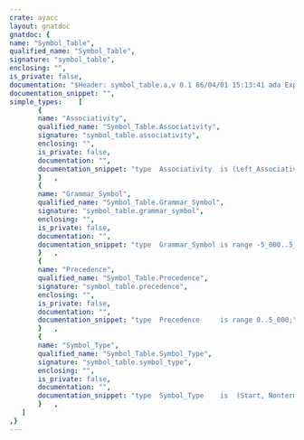 ```yaml
---
crate: ayacc
layout: gnatdoc
gnatdoc: {
name: "Symbol_Table",
qualified_name: "Symbol_Table",
signature: "symbol_table",
enclosing: "",
is_private: false,
documentation: "$Header: symbol_table.a,v 0.1 86/04/01 15:13:41 ada Exp $ \n$Log:	symbol_table.a,v $\nRevision 0.1  86/04/01  15:13:41  ada\n This version fixes some minor bugs with empty grammars \n and $$ expansion. It also uses vads5.1b enhancements \n such as pragma inline. \n\n\nRevision 0.0  86/02/19  18:47:05  ada\n\nThese files comprise the initial version of Ayacc\ndesigned and implemented by David Taback and Deepak Tolani.\nAyacc has been compiled and tested under the Verdix Ada compiler\nversion 4.06 on a vax 11/750 running Unix 4.2BSD.\n ",
documentation_snippet: "",
simple_types:    [
       {
       name: "Associativity",
       qualified_name: "Symbol_Table.Associativity",
       signature: "symbol_table.associativity",
       enclosing: "",
       is_private: false,
       documentation: "",
       documentation_snippet: "type  Associativity  is (Left_Associative, Right_Associative, \n                         Nonassociative, Undefined);",
       }   ,
       {
       name: "Grammar_Symbol",
       qualified_name: "Symbol_Table.Grammar_Symbol",
       signature: "symbol_table.grammar_symbol",
       enclosing: "",
       is_private: false,
       documentation: "",
       documentation_snippet: "type  Grammar_Symbol is range -5_000..5_000;",
       }   ,
       {
       name: "Precedence",
       qualified_name: "Symbol_Table.Precedence",
       signature: "symbol_table.precedence",
       enclosing: "",
       is_private: false,
       documentation: "",
       documentation_snippet: "type  Precedence     is range 0..5_000;",
       }   ,
       {
       name: "Symbol_Type",
       qualified_name: "Symbol_Table.Symbol_Type",
       signature: "symbol_table.symbol_type",
       enclosing: "",
       is_private: false,
       documentation: "",
       documentation_snippet: "type  Symbol_Type    is  (Start, Nonterminal, Terminal);",
       }   ,
   ]
,}
---
```

